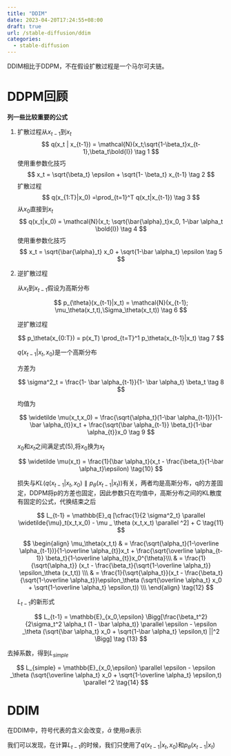 ```yaml
---
title: "DDIM"
date: 2023-04-20T17:24:55+08:00
draft: true
url: /stable-diffusion/ddim
categories:
  - stable-diffusion
---
```


DDIM相比于DDPM，不在假设扩散过程是一个马尔可夫链。

# DDPM回顾

**列一些比较重要的公式**

1. 扩散过程从$x_{t-1}$到$x_t$
   $$
   q(x_t | x_{t-1}) = \mathcal{N}(x_t;\sqrt{1-\beta_t}x_{t-1},\beta_t\bold{I}) \tag 1
   $$
   使用重参数化技巧
   $$
   x_t = \sqrt{\beta_t} \epsilon + \sqrt{1- \beta_t} x_{t-1} \tag 2
   $$
   扩散过程
   $$
   q(x_{1:T}|x_0) =\prod_{t=1}^T q(x_t|x_{t-1}) \tag 3
   $$
   从$x_0$直接到$x_t$
   $$
   q(x_t|x_0) = \mathcal{N}(x_t; \sqrt{\bar{\alpha}_t}x_0, 1-\bar \alpha_t \bold{I}) \tag 4
   $$
   使用重参数化技巧
   $$
   x_t = \sqrt{\bar{\alpha}_t} x_0 + \sqrt{1-\bar \alpha_t} \epsilon \tag 5
   $$

2. 逆扩散过程

   从$x_{t}$到$x_{t-1}$假设为高斯分布
   
   $$
   p_{\theta}(x_{t-1}|x_t) = \mathcal{N}(x_{t-1}; \mu_\theta(x_t,t),\Sigma_\theta(x_t,t)) \tag 6
   $$
   
   逆扩散过程
   
   $$
   p_\theta(x_{0:T}) = p(x_T) \prod_{t=T}^1 p_\theta(x_{t-1}|x_t) \tag 7
   $$
   
   $q(x_{t-1}|x_t,x_0)$是一个高斯分布
   
   方差为
   
   $$
   \sigma^2_t = \frac{1- \bar \alpha_{t-1}}{1- \bar \alpha_t} \beta_t \tag 8
   $$
   

   均值为
   
   $$
   \widetilde \mu(x_t,x_0) = \frac{\sqrt{\alpha_t}(1-\bar \alpha_{t-1})}{1-\bar \alpha_{t}}x_t + \frac{\sqrt{\bar \alpha_{t-1}} \beta_t}{1-\bar \alpha_{t}}x_0 \tag 9
   $$
   
   $x_0$和$x_t$之间满足式(5),将$x_0$换为$x_t$
   
   $$
   \widetilde \mu(x_t) = \frac{1}{\bar \alpha_t}(x_t - \frac{\beta_t}{1-\bar \alpha_t}\epsilon) \tag{10}
   $$
   
   损失与$KL(q(x_{t-1}|x_t,x_0) \parallel p_\theta(x_{t-1}|x_t))$有关，两者均是高斯分布，q的方差固定，DDPM将p的方差也固定，因此参数只在均值中，高斯分布之间的KL散度有固定的公式，代换结束之后
   
   $$
      L_{t-1} = \mathbb{E}_q [\cfrac{1}{2 \sigma^2_t} \parallel \widetilde{\mu}_t(x_t,x_0) - \mu _ \theta (x_t,x_t) \parallel ^2] + C \tag{11}
   $$


   $$
   \begin{align}
   \mu_\theta(x_t,t)
   & = \frac{\sqrt{\alpha_t}(1-\overline \alpha_{t-1})}{1-\overline \alpha_{t}}x_t + \frac{\sqrt{\overline \alpha_{t-1}} \beta_t}{1-\overline \alpha_{t}}x_0^{\theta}\\\
   & = \frac{1}{\sqrt{\alpha_t}} (x_t - \frac{\beta_t}{\sqrt{1-\overline \alpha_t}} \epsilon_\theta (x_t,t)) \\\
   & = \frac{1}{\sqrt{\alpha_t}}(x_t - \frac{\beta_t}{\sqrt{1-\overline \alpha_t}}\epsilon_\theta  (\sqrt{\overline \alpha_t} x_0 + \sqrt{1-\overline \alpha_t} \epsilon,t)) \\\
   \end{align} \tag{12}
   $$

   $L_{t-1}$的新形式

   $$
   L_{t-1} = \mathbb{E}_{x_0,\epsilon} \Bigg[\frac{\beta_t^2}{2\sigma_t^2 \alpha_t (1 - \bar \alpha_t)} \parallel \epsilon - \epsilon _\theta  (\sqrt{\bar \alpha_t} x_0 + \sqrt{1-\bar \alpha_t} \epsilon,t) ||^2 \Bigg] \tag {13}
   $$

去掉系数，得到$L_{simple}$

$$
L_{simple} = \mathbb{E}_{x_0,\epsilon} \parallel \epsilon - \epsilon _\theta  (\sqrt{\overline \alpha_t} x_0 + \sqrt{1-\overline \alpha_t} \epsilon,t) \parallel ^2 \tag{14}
$$

# DDIM

在DDIM中，符号代表的含义会改变，$\bar \alpha$ 使用$\alpha$表示

我们可以发现，在计算$L_{t-1}$的时候，我们只使用了$q(x_{t-1}|x_t,x_0)$和$p_\theta(x_{t-1}|x_t)$